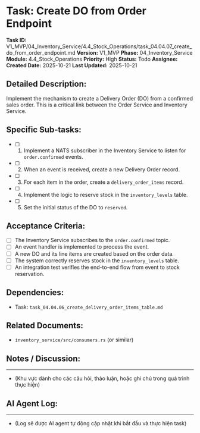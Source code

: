 # Task: Create DO from Order Endpoint

**Task ID:** V1_MVP/04_Inventory_Service/4.4_Stock_Operations/task_04.04.07_create_do_from_order_endpoint.md
**Version:** V1_MVP
**Phase:** 04_Inventory_Service
**Module:** 4.4_Stock_Operations
**Priority:** High
**Status:** Todo
**Assignee:** 
**Created Date:** 2025-10-21
**Last Updated:** 2025-10-21

## Detailed Description:
Implement the mechanism to create a Delivery Order (DO) from a confirmed sales order. This is a critical link between the Order Service and Inventory Service.

## Specific Sub-tasks:
- [ ] 1. Implement a NATS subscriber in the Inventory Service to listen for `order.confirmed` events.
- [ ] 2. When an event is received, create a new Delivery Order record.
- [ ] 3. For each item in the order, create a `delivery_order_items` record.
- [ ] 4. Implement the logic to reserve stock in the `inventory_levels` table.
- [ ] 5. Set the initial status of the DO to `reserved`.

## Acceptance Criteria:
- [ ] The Inventory Service subscribes to the `order.confirmed` topic.
- [ ] An event handler is implemented to process the event.
- [ ] A new DO and its line items are created based on the order data.
- [ ] The system correctly reserves stock in the `inventory_levels` table.
- [ ] An integration test verifies the end-to-end flow from event to stock reservation.

## Dependencies:
*   Task: `task_04.04.06_create_delivery_order_items_table.md`

## Related Documents:
*   `inventory_service/src/consumers.rs` (or similar)

## Notes / Discussion:
---
*   (Khu vực dành cho các câu hỏi, thảo luận, hoặc ghi chú trong quá trình thực hiện)

## AI Agent Log:
---
*   (Log sẽ được AI agent tự động cập nhật khi bắt đầu và thực hiện task)
